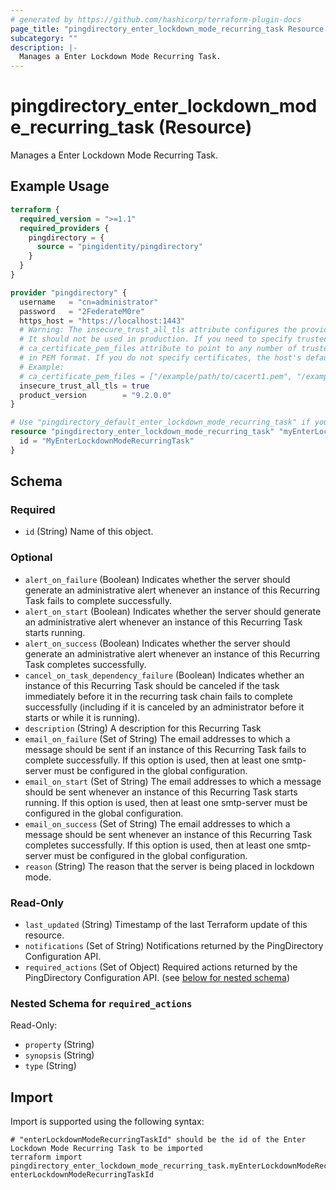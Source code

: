 ```yaml
---
# generated by https://github.com/hashicorp/terraform-plugin-docs
page_title: "pingdirectory_enter_lockdown_mode_recurring_task Resource - terraform-provider-pingdirectory"
subcategory: ""
description: |-
  Manages a Enter Lockdown Mode Recurring Task.
---
```


# pingdirectory_enter_lockdown_mode_recurring_task (Resource)

Manages a Enter Lockdown Mode Recurring Task.

## Example Usage

```terraform
terraform {
  required_version = ">=1.1"
  required_providers {
    pingdirectory = {
      source = "pingidentity/pingdirectory"
    }
  }
}

provider "pingdirectory" {
  username   = "cn=administrator"
  password   = "2FederateM0re"
  https_host = "https://localhost:1443"
  # Warning: The insecure_trust_all_tls attribute configures the provider to trust any certificate presented by the PingDirectory server.
  # It should not be used in production. If you need to specify trusted CA certificates, use the
  # ca_certificate_pem_files attribute to point to any number of trusted CA certificate files
  # in PEM format. If you do not specify certificates, the host's default root CA set will be used.
  # Example:
  # ca_certificate_pem_files = ["/example/path/to/cacert1.pem", "/example/path/to/cacert2.pem"]
  insecure_trust_all_tls = true
  product_version        = "9.2.0.0"
}

# Use "pingdirectory_default_enter_lockdown_mode_recurring_task" if you are adopting existing configuration from the PingDirectory server into Terraform
resource "pingdirectory_enter_lockdown_mode_recurring_task" "myEnterLockdownModeRecurringTask" {
  id = "MyEnterLockdownModeRecurringTask"
}
```

<!-- schema generated by tfplugindocs -->
## Schema

### Required

- `id` (String) Name of this object.

### Optional

- `alert_on_failure` (Boolean) Indicates whether the server should generate an administrative alert whenever an instance of this Recurring Task fails to complete successfully.
- `alert_on_start` (Boolean) Indicates whether the server should generate an administrative alert whenever an instance of this Recurring Task starts running.
- `alert_on_success` (Boolean) Indicates whether the server should generate an administrative alert whenever an instance of this Recurring Task completes successfully.
- `cancel_on_task_dependency_failure` (Boolean) Indicates whether an instance of this Recurring Task should be canceled if the task immediately before it in the recurring task chain fails to complete successfully (including if it is canceled by an administrator before it starts or while it is running).
- `description` (String) A description for this Recurring Task
- `email_on_failure` (Set of String) The email addresses to which a message should be sent if an instance of this Recurring Task fails to complete successfully. If this option is used, then at least one smtp-server must be configured in the global configuration.
- `email_on_start` (Set of String) The email addresses to which a message should be sent whenever an instance of this Recurring Task starts running. If this option is used, then at least one smtp-server must be configured in the global configuration.
- `email_on_success` (Set of String) The email addresses to which a message should be sent whenever an instance of this Recurring Task completes successfully. If this option is used, then at least one smtp-server must be configured in the global configuration.
- `reason` (String) The reason that the server is being placed in lockdown mode.

### Read-Only

- `last_updated` (String) Timestamp of the last Terraform update of this resource.
- `notifications` (Set of String) Notifications returned by the PingDirectory Configuration API.
- `required_actions` (Set of Object) Required actions returned by the PingDirectory Configuration API. (see [below for nested schema](#nestedatt--required_actions))

<a id="nestedatt--required_actions"></a>
### Nested Schema for `required_actions`

Read-Only:

- `property` (String)
- `synopsis` (String)
- `type` (String)

## Import

Import is supported using the following syntax:

```shell
# "enterLockdownModeRecurringTaskId" should be the id of the Enter Lockdown Mode Recurring Task to be imported
terraform import pingdirectory_enter_lockdown_mode_recurring_task.myEnterLockdownModeRecurringTask enterLockdownModeRecurringTaskId
```
